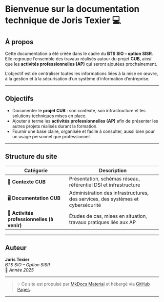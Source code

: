 # Bienvenue sur la documentation technique de Joris Texier 💻

## À propos

Cette documentation a été créée dans le cadre du **BTS SIO – option SISR**.  
Elle regroupe l’ensemble des travaux réalisés autour du projet **CUB**, ainsi que les **activités professionnelles (AP)** qui seront ajoutées prochainement.

L’objectif est de centraliser toutes les informations liées à la mise en œuvre, à la gestion et à la sécurisation d’un système d’information d’entreprise.

---

## Objectifs

- Documenter le **projet CUB** : son contexte, son infrastructure et les solutions techniques mises en place.  
- Ajouter à terme les **activités professionnelles (AP)** afin de présenter les autres projets réalisés durant la formation.  
- Fournir une base claire, organisée et facile à consulter, aussi bien pour un usage personnel que professionnel.

---

## Structure du site

| Catégorie | Description |
|------------|-------------|
| 🧭 **Contexte CUB** | Présentation, schémas réseau, référentiel DSI et infrastructure |
| 🖥️ **Documentation CUB** | Administration des infrastructures, des services, des systèmes et cybersécurité |
| 📂 **Activités professionnelles (à venir)** | Études de cas, mises en situation, travaux pratiques liés aux AP |

---

## Auteur

**Joris Texier**  
_BTS SIO – Option SISR_  
📅 *Année 2025*  

---

> 💡 Ce site est propulsé par [MkDocs Material](https://squidfunk.github.io/mkdocs-material/) et hébergé via [GitHub Pages](https://joris-texier.github.io/documentation-cub/).

---

